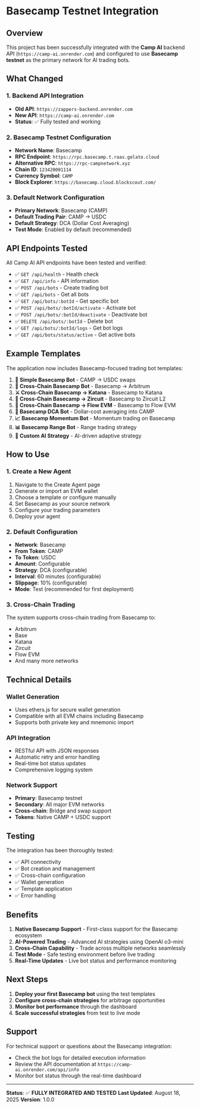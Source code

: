 # Basecamp Testnet Integration

## Overview

This project has been successfully integrated with the **Camp AI** backend API (`https://camp-ai.onrender.com`) and configured to use **Basecamp testnet** as the primary network for AI trading bots.

## What Changed

### 1. Backend API Integration
- **Old API**: `https://zappers-backend.onrender.com`
- **New API**: `https://camp-ai.onrender.com`
- **Status**: ✅ Fully tested and working

### 2. Basecamp Testnet Configuration
- **Network Name**: Basecamp
- **RPC Endpoint**: `https://rpc.basecamp.t.raas.gelato.cloud`
- **Alternative RPC**: `https://rpc-campnetwork.xyz`
- **Chain ID**: `123420001114`
- **Currency Symbol**: `CAMP`
- **Block Explorer**: `https://basecamp.cloud.blockscout.com/`

### 3. Default Network Configuration
- **Primary Network**: Basecamp (CAMP)
- **Default Trading Pair**: CAMP → USDC
- **Default Strategy**: DCA (Dollar Cost Averaging)
- **Test Mode**: Enabled by default (recommended)

## API Endpoints Tested

All Camp AI API endpoints have been tested and verified:

- ✅ `GET /api/health` - Health check
- ✅ `GET /api/info` - API information
- ✅ `POST /api/bots` - Create trading bot
- ✅ `GET /api/bots` - Get all bots
- ✅ `GET /api/bots/:botId` - Get specific bot
- ✅ `POST /api/bots/:botId/activate` - Activate bot
- ✅ `POST /api/bots/:botId/deactivate` - Deactivate bot
- ✅ `DELETE /api/bots/:botId` - Delete bot
- ✅ `GET /api/bots/:botId/logs` - Get bot logs
- ✅ `GET /api/bots/status/active` - Get active bots

## Example Templates

The application now includes Basecamp-focused trading bot templates:

1. **🚀 Simple Basecamp Bot** - CAMP → USDC swaps
2. **🌉 Cross-Chain Basecamp Bot** - Basecamp → Arbitrum
3. **⚔️ Cross-Chain Basecamp → Katana** - Basecamp to Katana
4. **🔷 Cross-Chain Basecamp → Zircuit** - Basecamp to Zircuit L2
5. **🌊 Cross-Chain Basecamp → Flow EVM** - Basecamp to Flow EVM
6. **💎 Basecamp DCA Bot** - Dollar-cost averaging into CAMP
7. **📈 Basecamp Momentum Bot** - Momentum trading on Basecamp
8. **📊 Basecamp Range Bot** - Range trading strategy
9. **🧠 Custom AI Strategy** - AI-driven adaptive strategy

## How to Use

### 1. Create a New Agent
1. Navigate to the Create Agent page
2. Generate or import an EVM wallet
3. Choose a template or configure manually
4. Set Basecamp as your source network
5. Configure your trading parameters
6. Deploy your agent

### 2. Default Configuration
- **Network**: Basecamp
- **From Token**: CAMP
- **To Token**: USDC
- **Amount**: Configurable
- **Strategy**: DCA (configurable)
- **Interval**: 60 minutes (configurable)
- **Slippage**: 10% (configurable)
- **Mode**: Test (recommended for first deployment)

### 3. Cross-Chain Trading
The system supports cross-chain trading from Basecamp to:
- Arbitrum
- Base
- Katana
- Zircuit
- Flow EVM
- And many more networks

## Technical Details

### Wallet Generation
- Uses ethers.js for secure wallet generation
- Compatible with all EVM chains including Basecamp
- Supports both private key and mnemonic import

### API Integration
- RESTful API with JSON responses
- Automatic retry and error handling
- Real-time bot status updates
- Comprehensive logging system

### Network Support
- **Primary**: Basecamp testnet
- **Secondary**: All major EVM networks
- **Cross-chain**: Bridge and swap support
- **Tokens**: Native CAMP + USDC support

## Testing

The integration has been thoroughly tested:

- ✅ API connectivity
- ✅ Bot creation and management
- ✅ Cross-chain configuration
- ✅ Wallet generation
- ✅ Template application
- ✅ Error handling

## Benefits

1. **Native Basecamp Support** - First-class support for the Basecamp ecosystem
2. **AI-Powered Trading** - Advanced AI strategies using OpenAI o3-mini
3. **Cross-Chain Capability** - Trade across multiple networks seamlessly
4. **Test Mode** - Safe testing environment before live trading
5. **Real-Time Updates** - Live bot status and performance monitoring

## Next Steps

1. **Deploy your first Basecamp bot** using the test templates
2. **Configure cross-chain strategies** for arbitrage opportunities
3. **Monitor bot performance** through the dashboard
4. **Scale successful strategies** from test to live mode

## Support

For technical support or questions about the Basecamp integration:
- Check the bot logs for detailed execution information
- Review the API documentation at `https://camp-ai.onrender.com/api/info`
- Monitor bot status through the real-time dashboard

---

**Status**: ✅ **FULLY INTEGRATED AND TESTED**
**Last Updated**: August 18, 2025
**Version**: 1.0.0
